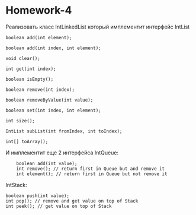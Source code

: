 # Homework-4

Реализовать класс IntLinkedList который имплементит интерфейс IntList

```
boolean add(int element);

boolean add(int index, int element);

void clear();

int get(int index);

boolean isEmpty();

boolean remove(int index);

boolean removeByValue(int value);

boolean set(int index, int element);

int size();

IntList subList(int fromIndex, int toIndex);

int[] toArray();
```
И имплементит еще 2 интерфейса
IntQueue:


```
    boolean add(int value);
    int remove(); // return first in Queue but and remove it
    int element(); // return first in Queue but not remove it
```

IntStack:

    boolean push(int value);
    int pop(); // remove and get value on top of Stack
    int peek(); // get value on top of Stack
